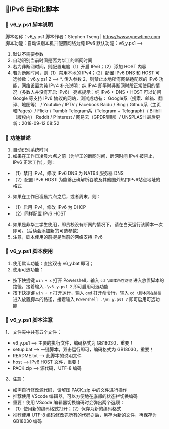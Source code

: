## 📌IPv6 自动化脚本

### 🔨 v6_y.ps1 脚本说明

脚本名称：v6_y.ps1
脚本作者：Stephen Tseng | https://www.ynewtime.com
脚本功能：自动识别本机并配置网络为纯 IPv6
默认功能：v6_y.ps1 -->
 1. 默认不需要参数
 2. 自动识别当前时间是否为华工的断网时间
 3. 若为非断网时间，则配置电脑（1）开启 IPv6；（2）添加 HOST 内容
 4. 若为断网时间，则（1）禁用本地的 IPv4；（2）配置 IPv6 DNS 和 HOST
可选参数：v6_y.ps1 2 --> 
 *. 传入参数 2，则禁止本地所有网络适配器的 IPv6 功能，网络设置为纯 IPv4
补充说明：纯 IPv4 即平时非断网时段正常使用的情况（多数人并没有开启 IPv6）
亮点提示：纯 IPv6 + DNS + HOST 可以访问 Google 等支持 IPv6 协议的网站，测试成功有：
          Google系（搜索、邮箱、翻译、地图等） / Youtube / IPTV / Facebook
          Baidu / Bing / Github系（主页和Pages）/ Flickr / Tumblr
          Telegram系（Telegram + Telegraph）/ Bilibili（版权内）
          Reddit / Pinterest / 网易云（GPDR限制）/ UNSPLASH
最后更新：2018-09-12 08:52

### 🔨 功能描述

1. 自动识别系统时间
2. 如果在工作日凌晨六点之前（为华工的断网时间，断网时间 IPv4 被禁止，IPv6 正常工作），则：
 - （1）禁用 IPv4，修改 IPv6 DNS 为 NAT64 服务器 DNS
 - （2）配置 IPv6 HOST 为能够正确解析谷歌及其他国外热门IPv6站点地址的格式
3. 如果在工作日凌晨六点之后，或者周末，则：
 - （1）启用 IPv4，修改 IPv6 为 DHCP
 - （2）同样配置 IPv6 HOST
4. 如果是非华工学生使用，即贵校没有断网的情况下，请在白天运行该脚本一次即可。（后续会添加新的可选参数）
5. 注意，脚本使用的前提是当前的网络支持 IPv6

### 🔨 v6_y.ps1 脚本使用

1. 使用默认功能：直接双击 v6_y.bat 即可；
2. 使用可选功能：
 - 按下快捷键 `win + x` 打开 Powershell，输入 `cd \脚本所在路径` 进入放置脚本的路径，接着输入 `.\v6_y.ps1 2` 即可启用可选功能
 - 按下快捷键 `win + r` 打开运行，输入 `cmd` 打开命令行，输入 `cd \脚本所在路径` 进入放置脚本的路径，接着输入 `Powershell .\v6_y.ps1 2` 即可启用可选功能

### 🔨 v6_y.ps1 脚本注意

1、 文件夹中共有五个文件：

- v6_y.ps1 --> 主要的执行文件，编码格式为 GB18030，重要！
- setup.bat --> 一键脚本，双击运行即可，编码格式为 GB18030，重要！
- README.txt --> 此脚本的说明文件
- host --> IPv6 HOST 文件，重要！
- PACK.zip --> 源代码，UTF-8 编码

2、注意：

- 如需自行修改源代码，请解压 PACK.zip 中的文件进行操作
- 推荐使用 VScode 编辑器，可以方便地在底部的状态栏切换编码
- 重要！使用 VScode 编辑器切换编码时会弹出两个选项：
- （1）使用新的编码格式打开；（2）保存为新的编码格式
- 推荐使用 UTF-8 编码修改完所有的代码之后，另存为新的文件，再保存为 GB18030 编码
